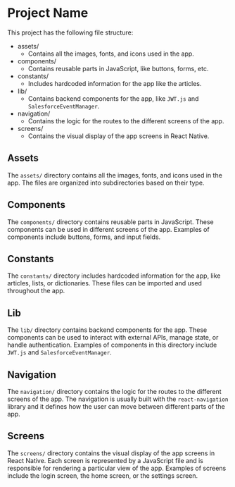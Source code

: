 # Project Name

This project has the following file structure:

- assets/
    - Contains all the images, fonts, and icons used in the app.
- components/
    - Contains reusable parts in JavaScript, like buttons, forms, etc.
- constants/
    - Includes hardcoded information for the app like the articles.
- lib/
    - Contains backend components for the app, like `JWT.js` and `SalesforceEventManager`.
- navigation/
    - Contains the logic for the routes to the different screens of the app.
- screens/
    - Contains the visual display of the app screens in React Native.

## Assets

The `assets/` directory contains all the images, fonts, and icons used in the app. The files are organized into subdirectories based on their type.

## Components

The `components/` directory contains reusable parts in JavaScript. These components can be used in different screens of the app. Examples of components include buttons, forms, and input fields.

## Constants

The `constants/` directory includes hardcoded information for the app, like articles, lists, or dictionaries. These files can be imported and used throughout the app.

## Lib

The `lib/` directory contains backend components for the app. These components can be used to interact with external APIs, manage state, or handle authentication. Examples of components in this directory include `JWT.js` and `SalesforceEventManager`.

## Navigation

The `navigation/` directory contains the logic for the routes to the different screens of the app. The navigation is usually built with the `react-navigation` library and it defines how the user can move between different parts of the app.

## Screens

The `screens/` directory contains the visual display of the app screens in React Native. Each screen is represented by a JavaScript file and is responsible for rendering a particular view of the app. Examples of screens include the login screen, the home screen, or the settings screen.
